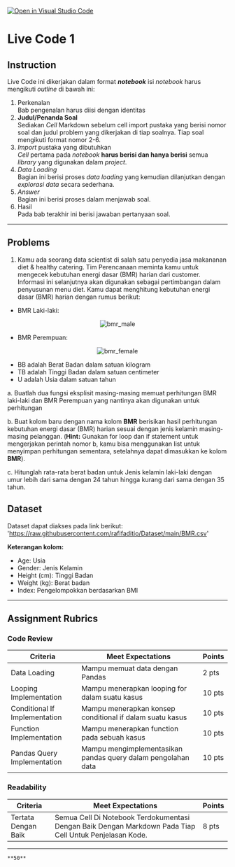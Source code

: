 [![Open in Visual Studio Code](https://classroom.github.com/assets/open-in-vscode-c66648af7eb3fe8bc4f294546bfd86ef473780cde1dea487d3c4ff354943c9ae.svg)](https://classroom.github.com/online_ide?assignment_repo_id=7901054&assignment_repo_type=AssignmentRepo)
# Live Code 1

## Instruction

Live Code ini dikerjakan dalam format ***notebook*** isi *notebook* harus mengikuti *outline* di bawah ini:
1. Perkenalan\
   Bab pengenalan harus diisi dengan identitas
2. **Judul/Penanda Soal**\
    Sediakan *Cell* Markdown sebelum cell import pustaka yang berisi nomor soal dan judul problem yang dikerjakan di tiap soalnya. Tiap soal mengikuti format nomor 2-6.
3. *Import* pustaka yang dibutuhkan\
   *Cell* pertama pada *notebook* **harus berisi dan hanya berisi** semua *library* yang digunakan dalam *project*.
4. *Data Loading*\
   Bagian ini berisi proses *data loading* yang kemudian dilanjutkan dengan *explorasi data* secara sederhana.
5. *Answer*\
   Bagian ini berisi proses dalam menjawab soal.
6. Hasil\
   Pada bab terakhir ini berisi jawaban pertanyaan soal.

---

## Problems

1. Kamu ada seorang data scientist di salah satu penyedia jasa makananan diet & healthy catering. Tim Perencanaan meminta kamu untuk mengecek kebutuhan energi dasar (BMR) harian dari customer. Informasi ini selanjutnya akan digunakan sebagai pertimbangan dalam penyusunan menu diet.
Kamu dapat menghitung kebutuhan energi dasar (BMR) harian dengan rumus berikut:

- BMR Laki-laki:

<p align="center"><img src="https://latex.codecogs.com/svg.image?BMR&space;=&space;66&space;&plus;&space;(13.7&space;*&space;BB)&space;&plus;&space;(5&space;*&space;TB)&space;-&space;(6.8&space;*&space;U)" title="bmr_male" /></p>

- BMR Perempuan:

<p align="center"><img src="https://latex.codecogs.com/svg.image?BMR&space;=&space;655&space;&plus;&space;(9.6&space;*&space;BB)&space;&plus;&space;(1.8&space;*&space;TB)&space;-&space;(4.7&space;*&space;U)" title="bmr_female" class="center" /></p>

- BB adalah Berat Badan dalam satuan kilogram
- TB adalah Tinggi Badan dalam satuan centimeter
- U adalah Usia dalam satuan tahun

a. Buatlah dua fungsi eksplisit masing-masing memuat perhitungan BMR laki-laki dan BMR Perempuan yang nantinya akan digunakan untuk perhitungan

b. Buat kolom baru dengan nama kolom **BMR** berisikan hasil perhitungan kebutuhan energi dasar (BMR) harian sesuai dengan jenis kelamin masing-masing pelanggan. (**Hint:** Gunakan for loop dan if statement untuk mengerjakan perintah nomor b, kamu bisa menggunakan list untuk menyimpan perhitungan sementara, setelahnya dapat dimasukkan ke kolom **BMR**).

c. Hitunglah rata-rata berat badan untuk Jenis kelamin laki-laki dengan umur lebih dari sama dengan 24 tahun hingga kurang dari sama dengan 35 tahun.


## Dataset
Dataset dapat diakses pada link berikut: 'https://raw.githubusercontent.com/rafifaditio/Dataset/main/BMR.csv'

**Keterangan kolom:**
- Age: Usia
- Gender: Jenis Kelamin
- Height (cm): Tinggi Badan
- Weight (kg): Berat badan
- Index: Pengelompokkan berdasarkan BMI

---

## Assignment Rubrics

### Code Review

|Criteria|Meet Expectations|Points|
|--- |--- |--- |
|Data Loading|Mampu memuat data dengan Pandas| 2 pts |
|Looping Implementation|Mampu menerapkan looping for dalam suatu kasus| 10 pts |
|Conditional If Implementation|Mampu menerapkan konsep conditional if dalam suatu kasus| 10 pts |
|Function Implementation|Mampu menerapkan function pada sebuah kasus| 10 pts |
|Pandas Query Implementation|Mampu mengimplementasikan pandas query dalam pengolahan data| 10 pts |

### Readability

|Criteria|Meet Expectations|Points|
|--- |--- |--- |
|Tertata Dengan Baik|Semua Cell Di Notebook Terdokumentasi Dengan Baik Dengan Markdown Pada Tiap Cell Untuk Penjelasan Kode.| 8 pts |


---

```{admonition} Total Points
**50**
```
